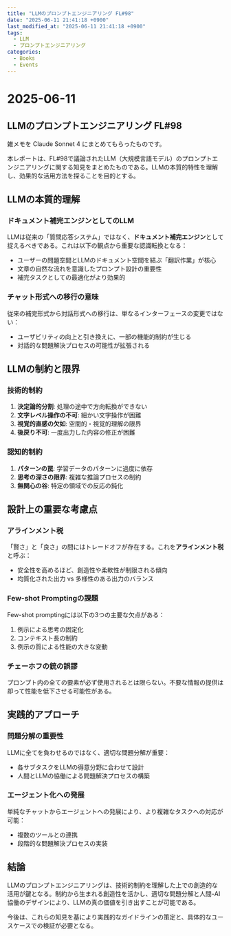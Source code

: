 ```yaml
---
title: "LLMのプロンプトエンジニアリング FL#98"
date: "2025-06-11 21:41:18 +0900"
last_modified_at: "2025-06-11 21:41:18 +0900"
tags:
  - LLM
  - プロンプトエンジニアリング
categories:
  - Books
  - Events
---
```


# 2025-06-11
## LLMのプロンプトエンジニアリング FL#98
雑メモを Claude Sonnet 4 にまとめてもらったものです。

本レポートは、FL#98で議論されたLLM（大規模言語モデル）のプロンプトエンジニアリングに関する知見をまとめたものである。LLMの本質的特性を理解し、効果的な活用方法を探ることを目的とする。

## LLMの本質的理解

### ドキュメント補完エンジンとしてのLLM

LLMは従来の「質問応答システム」ではなく、**ドキュメント補完エンジン**として捉えるべきである。これは以下の観点から重要な認識転換となる：

- ユーザーの問題空間とLLMのドキュメント空間を結ぶ「翻訳作業」が核心
- 文章の自然な流れを意識したプロンプト設計の重要性
- 補完タスクとしての最適化がより効果的

### チャット形式への移行の意味

従来の補完形式から対話形式への移行は、単なるインターフェースの変更ではない：

- ユーザビリティの向上と引き換えに、一部の機能的制約が生じる
- 対話的な問題解決プロセスの可能性が拡張される

## LLMの制約と限界

### 技術的制約

1. **決定論的分割**: 処理の途中で方向転換ができない
2. **文字レベル操作の不可**: 細かい文字操作が困難
3. **視覚的直感の欠如**: 空間的・視覚的理解の限界
4. **後戻り不可**: 一度出力した内容の修正が困難

### 認知的制約

1. **パターンの罠**: 学習データのパターンに過度に依存
2. **思考の深さの限界**: 複雑な推論プロセスの制約
3. **無関心の谷**: 特定の領域での反応の鈍化

## 設計上の重要な考慮点

### アラインメント税

「賢さ」と「良さ」の間にはトレードオフが存在する。これを**アラインメント税**と呼ぶ：

- 安全性を高めるほど、創造性や柔軟性が制限される傾向
- 均質化された出力 vs 多様性のある出力のバランス

### Few-shot Promptingの課題

Few-shot promptingには以下の3つの主要な欠点がある：

1. 例示による思考の固定化
2. コンテキスト長の制約
3. 例示の質による性能の大きな変動

### チェーホフの銃の誤謬

プロンプト内の全ての要素が必ず使用されるとは限らない。不要な情報の提供は却って性能を低下させる可能性がある。

## 実践的アプローチ

### 問題分解の重要性

LLMに全てを負わせるのではなく、適切な問題分解が重要：

- 各サブタスクをLLMの得意分野に合わせて設計
- 人間とLLMの協働による問題解決プロセスの構築

### エージェント化への発展

単純なチャットからエージェントへの発展により、より複雑なタスクへの対応が可能：

- 複数のツールとの連携
- 段階的な問題解決プロセスの実装

## 結論

LLMのプロンプトエンジニアリングは、技術的制約を理解した上での創造的な活用が鍵となる。制約から生まれる創造性を活かし、適切な問題分解と人間-AI協働のデザインにより、LLMの真の価値を引き出すことが可能である。

今後は、これらの知見を基により実践的なガイドラインの策定と、具体的なユースケースでの検証が必要となる。
